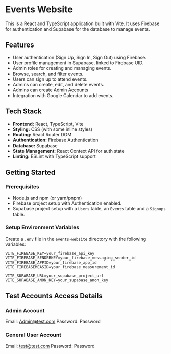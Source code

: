 # Events Website

This is a React and TypeScript application built with Vite. It uses Firebase for authentication and Supabase for the database to manage events.

## Features

*   User authentication (Sign Up, Sign In, Sign Out) using Firebase.
*   User profile management in Supabase, linked to Firebase UID.
*   Admin roles for creating and managing events.
*   Browse, search, and filter events.
*   Users can sign up to attend events.
*   Admins can create, edit, and delete events.
*   Admins can create Admin Accounts
*   Integration with Google Calendar to add events.

## Tech Stack

*   **Frontend:** React, TypeScript, Vite
*   **Styling:** CSS (with some inline styles)
*   **Routing:** React Router DOM
*   **Authentication:** Firebase Authentication
*   **Database:** Supabase
*   **State Management:** React Context API for auth state
*   **Linting:** ESLint with TypeScript support

## Getting Started

### Prerequisites

*   Node.js and npm (or yarn/pnpm)
*   Firebase project setup with Authentication enabled.
*   Supabase project setup with a `Users` table, an `Events` table and a `Signups` table.

### Setup Environment Variables

Create a `.env` file in the `events-website` directory with the following variables:

```env
VITE_FIREBASE_KEY=your_firebase_api_key
VITE_FIREBASE_SENDERKEY=your_firebase_messaging_sender_id
VITE_FIREBASE_APPID=your_firebase_app_id
VITE_FIREBASEMEASID=your_firebase_measurement_id

VITE_SUPABASE_URL=your_supabase_project_url
VITE_SUPABASE_ANON_KEY=your_supabase_anon_key
```
## Test Accounts Access Details 

### Admin Account

Email: Admin@test.com
Password: Password

### General User Account

Email: test@test.com
Password: Password